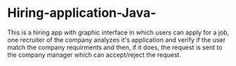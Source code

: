 # Hiring-application-Java-

This is a hiring app with graphic interface in which users can apply for a job, one recruiter of the company analyzes it's application and verify if the user match
the company requirments and then, if it does, the request is sent to the company manager which can accept/reject the request.
